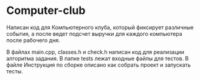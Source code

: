 # Computer-club

Написан код для Компьютерного клуба, который фиксирует различные события, а после ведет подсчет выручки для каждого компьютера после рабочего дня.

В файлах main.cpp, classes.h и check.h написан код для реализации алгоритма задания. 
В папке tests лежат входные файлы для тестов.
В файле Инструкция по сборке описано как собрать проект и запускать тесты.

